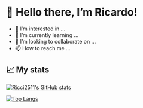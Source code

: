 # 👋 Hello there, I’m Ricardo!

- 👀 I’m interested in ...
- 🌱 I’m currently learning ...
- 💞️ I’m looking to collaborate on ...
- 📫 How to reach me ...

## :chart_with_upwards_trend: My stats
[![Ricci2511's GitHub stats](https://github-readme-stats.vercel.app/api?username=ricci2511&show_icons=true)](https://github.com/anuraghazra/github-readme-stats)

[![Top Langs](https://github-readme-stats.vercel.app/api/top-langs/?username=ricci2511)](https://github.com/anuraghazra/github-readme-stats)

<!---
ricci2511/ricci2511 is a ✨ special ✨ repository because its `README.md` (this file) appears on your GitHub profile.
You can click the Preview link to take a look at your changes.
--->
